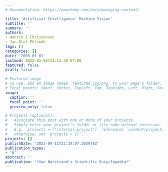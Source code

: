 ```yaml
---
# Documentation: https://wowchemy.com/docs/managing-content/

title: 'Artificial Intelligence: Machine Vision'
subtitle: ''
summary: ''
authors:
- Henrik I Christensen
- Jan-Olof Eklundh
tags: []
categories: []
date: '2003-01-01'
lastmod: 2022-05-05T21:13:38-07:00
featured: false
draft: false

# Featured image
# To use, add an image named `featured.jpg/png` to your page's folder.
# Focal points: Smart, Center, TopLeft, Top, TopRight, Left, Right, BottomLeft, Bottom, BottomRight.
image:
  caption: ''
  focal_point: ''
  preview_only: false

# Projects (optional).
#   Associate this post with one or more of your projects.
#   Simply enter your project's folder or file name without extension.
#   E.g. `projects = ["internal-project"]` references `content/project/deep-learning/index.md`.
#   Otherwise, set `projects = []`.
projects: []
publishDate: '2022-09-11T22:34:07.303978Z'
publication_types:
- '6'
abstract: ''
publication: "*Van Norstrand's Scientific Encyclopedia*"
---
```

